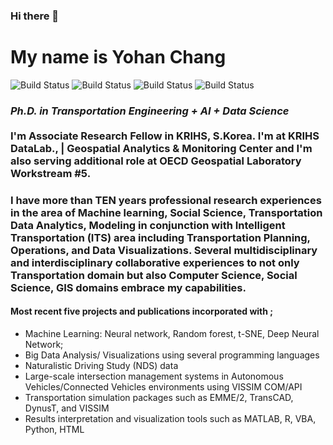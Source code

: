 ### Hi there 👋

# My name is Yohan Chang
![Build Status](https://img.shields.io/pypi/pyversions/pandas?label=python&logo=python)
![Build Status](https://img.shields.io/cran/l/dplyr?color=green&label=R&logo=R)
![Build Status](https://img.shields.io/pypi/pyversions/pandas?color=lightgrey&label=mapboxgl&logo=Mapbox)
![Build Status](https://img.shields.io/cran/v/leaflet?color=green&label=leaflet&logo=leaflet)

### _Ph.D. in Transportation Engineering + AI + Data Science_<br><br> I'm Associate Research Fellow in KRIHS, S.Korea. I'm at KRIHS DataLab., | Geospatial Analytics & Monitoring Center and I'm also serving additional role at OECD Geospatial Laboratory Workstream #5. 
### I have more than TEN years professional research experiences in the area of Machine learning, Social Science, Transportation Data Analytics, Modeling in conjunction with Intelligent Transportation (ITS) area including Transportation Planning, Operations, and Data Visualizations. Several multidisciplinary and interdisciplinary collaborative experiences to not only Transportation domain but also Computer Science, Social Science, GIS domains embrace my capabilities.
#### Most recent five projects and publications incorporated with ; 
- Machine Learning: Neural network, Random forest, t-SNE, Deep Neural Network; 
- Big Data Analysis/ Visualizations using several programming languages 
- Naturalistic Driving Study (NDS) data 
- Large-scale intersection management systems in Autonomous Vehicles/Connected Vehicles environments using VISSIM COM/API 
- Transportation simulation packages such as EMME/2, TransCAD, DynusT, and VISSIM 
- Results interpretation and visualization tools such as MATLAB, R, VBA, Python, HTML
<!--
- 🔭 I’m currently working on ...
- 🌱 I’m currently learning ...
- 👯 I’m looking to collaborate on ...
- 🤔 I’m looking for help with ...
- 💬 Ask me about ...
- 📫 How to reach me: ...
- 😄 Pronouns: ...
- ⚡ Fun fact: ...
-->
